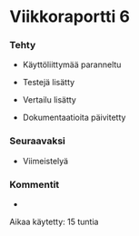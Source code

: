 # Viikkoraportti 6

### Tehty

* Käyttöliittymää paranneltu

* Testejä lisätty

* Vertailu lisätty

* Dokumentaatioita päivitetty

### Seuraavaksi

* Viimeistelyä

### Kommentit

-

Aikaa käytetty: 15 tuntia
